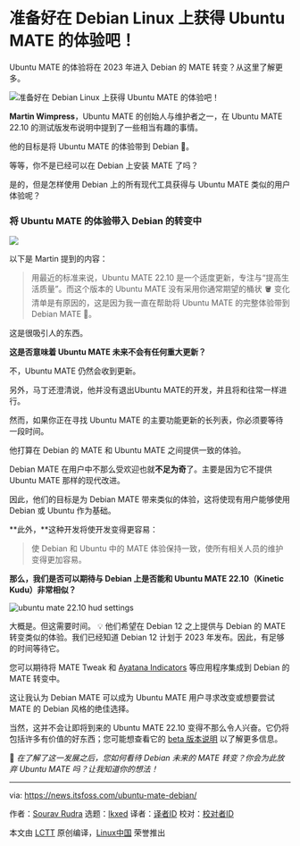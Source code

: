 [#]: subject: "Get Ready for Ubuntu MATE Experience on Debian Linux!"
[#]: via: "https://news.itsfoss.com/ubuntu-mate-debian/"
[#]: author: "Sourav Rudra https://news.itsfoss.com/author/sourav/"
[#]: collector: "lkxed"
[#]: translator: "KevinZonda"
[#]: reviewer: " "
[#]: publisher: " "
[#]: url: " "

准备好在 Debian Linux 上获得 Ubuntu MATE 的体验吧！
======
Ubuntu MATE 的体验将在 2023 年进入 Debian 的 MATE 转变？从这里了解更多。

![准备好在 Debian Linux 上获得 Ubuntu MATE 的体验吧！][1]

**Martin Wimpress**，Ubuntu MATE 的创始人与维护者之一，在 Ubuntu MATE 22.10 的测试版发布说明中提到了一些相当有趣的事情。

他的目标是将 Ubuntu MATE 的体验带到 Debian 🧐。

等等，你不是已经可以在 Debian 上安装 MATE 了吗？

是的，但是怎样使用 Debian 上的所有现代工具获得与 Ubuntu MATE 类似的用户体验呢？

### 将 Ubuntu MATE 的体验带入 Debian 的转变中

![][2]

以下是 Martin 提到的内容：

> 用最近的标准来说，Ubuntu MATE 22.10 是一个适度更新，专注与“提高生活质量”。而这个版本的 Ubuntu MATE 没有采用你通常期望的桶状 🪣 变化清单是有原因的，这是因为我一直在帮助将 Ubuntu MATE 的完整体验带到 Debian MATE 🧉。

这是很吸引人的东西。

**这是否意味着 Ubuntu MATE 未来不会有任何重大更新？**

不，Ubuntu MATE 仍然会收到更新。

另外，马丁还澄清说，他并没有退出Ubuntu MATE的开发，并且将和往常一样进行。

然而，如果你正在寻找 Ubuntu MATE 的主要功能更新的长列表，你必须要等待一段时间。

他打算在 Debian 的 MATE 和 Ubuntu MATE 之间提供一致的体验。

Debian MATE 在用户中不那么受欢迎也就**不足为奇**了。主要是因为它不提供 Ubuntu MATE 那样的现代改进。

因此，他们的目标是为 Debian MATE 带来类似的体验，这将使现有用户能够使用 Debian 或 Ubuntu 作为基础。

**此外，**这种开发将使开发变得更容易：

> 使 Debian 和 Ubuntu 中的 MATE 体验保持一致，使所有相关人员的维护变得更加容易。

**那么，我们是否可以期待与 Debian 上是否能和 Ubuntu MATE 22.10（Kinetic Kudu）非常相似？**

![ubuntu mate 22.10 hud settings][5]

大概是。但这需要时间。
💡
他们希望在 Debian 12 之上提供与 Debian 的 MATE 转变类似的体验。我们已经知道 Debian 12 计划于 2023 年发布。因此，有足够的时间等待它。

您可以期待将 MATE Tweak 和 [Ayatana Indicators][6] 等应用程序集成到 Debian 的 MATE 转变中。

这让我认为 Debian MATE 可以成为 Ubuntu MATE 用户寻求改变或想要尝试 MATE 的 Debian 风格的绝佳选择。

当然，这并不会让即将到来的 Ubuntu MATE 22.10 变得不那么令人兴奋。它仍将包括许多有价值的好东西；您可能想查看它的 [beta 版本说明][7] 以了解更多信息。

💬 *在了解了这一发展之后，您如何看待 Debian 未来的 MATE 转变？你会为此放弃 Ubuntu MATE 吗？让我知道你的想法！*

--------------------------------------------------------------------------------

via: https://news.itsfoss.com/ubuntu-mate-debian/

作者：[Sourav Rudra][a]
选题：[lkxed][b]
译者：[译者ID](https://github.com/译者ID)
校对：[校对者ID](https://github.com/校对者ID)

本文由 [LCTT](https://github.com/LCTT/TranslateProject) 原创编译，[Linux中国](https://linux.cn/) 荣誉推出

[a]: https://news.itsfoss.com/author/sourav/
[b]: https://github.com/lkxed
[1]: https://news.itsfoss.com/content/images/size/w1200/2022/10/ubuntu-mate-comes-to-debian-mate.png
[2]: https://news.itsfoss.com/content/images/2022/10/homeworld_desktop-1024x576.png
[3]: https://itsfoss.com/debian-based-distros/
[4]: https://itsfoss.com/debian-based-distros/
[5]: https://news.itsfoss.com/content/images/2022/10/Ubuntu_MATE_22.10.png
[6]: https://ayatanaindicators.github.io/about/
[7]: https://ubuntu-mate.org/blog/ubuntu-mate-kinetic-kudu-release-notes/
